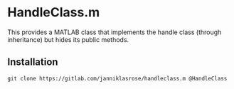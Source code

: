 # HandleClass.m

This provides a MATLAB class that implements the handle class (through inheritance) but hides its public methods.

## Installation

`git clone https://gitlab.com/janniklasrose/handleclass.m @HandleClass`
